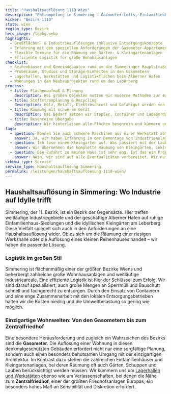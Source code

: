 ```yaml
---
title: "Haushaltsauflösung 1110 Wien"
description: "Entrümpelung in Simmering – Gasometer-Lofts, Einfamilienhäuser und Gewerbehallen zwischen Zentralfriedhof und Alberner Hafen."
kicker: "Bezirk 1110"
state: wien
region_type: Bezirk
hero_image: /topbg.webp
highlights:
  - Großflächen- & Industrieauflösungen inklusive Entsorgungskonzepte
  - Erfahrung mit den speziellen Anforderungen der Gasometer-Appartements
  - Flexible Termine für die Räumung von Garten- & Kleingartenanlagen
  - Effiziente Logistik für große Wohnhausanlagen
checklist:
  - Reihenhäuser und Gemeindebauten rund um die Simmeringer Hauptstraße
  - Proberäume, Studios und Storage-Einheiten in den Gasometern
  - Lagerhallen, Werkstätten und Logistikflächen beim Alberner Hafen
  - Wohnungen in den Neubauprojekten rund um den Leberberg
process:
  - title: Flächenaufmaß & Planung
    description: Bei großen Objekten nutzen wir moderne Methoden zur exakten Kalkulation und Planung.
  - title: Stoffstromplanung & Recycling
    description: Holz, Metall, Elektroschrott und Gefahrgut werden von uns sorgfältig getrennt und fachgerecht entsorgt, um eine hohe Recyclingquote zu erreichen.
  - title: Räumung mit schwerem Gerät
    description: Bei Bedarf setzen wir Stapler, Container und Ladebordwände ein, um auch große und schwere Gegenstände effizient zu entfernen.
  - title: Besenreine Übergabe
    description: Wir hinterlassen alle Flächen besenrein und kümmern uns auf Wunsch auch um die Bodenpflege und die finale Übergabe an die Eigentümer.
faqs:
  - question: Können Sie auch schwere Maschinen aus einer Werkstatt abtransportieren?
    answer: Ja, wir haben Erfahrung in der Demontage von Industrieanlagen und organisieren bei Bedarf Kräne oder Stapler. Sie erhalten von uns alle notwendigen Entsorgungsnachweise.
  - question: Ich löse einen Kleingarten auf. Was passiert mit der Laube und den Pflanzen?
    answer: Wir übernehmen die komplette Räumung von Kleingärten, inklusive Strauchschnitt, Entfernung von Gartenmöbeln und Pools und kümmern uns um die fachgerechte Entsorgung.
  - question: Die Zufahrt zu meinem Haus ist sehr eng. Ist das ein Problem?
    answer: Nein, wir sind auf alle Eventualitäten vorbereitet. Wir nutzen je nach Bedarf wendige Transporter oder organisieren temporäre Halteverbotszonen.
schema_type: Service
service_type: Haushaltsauflösung Simmering
permalink: /leistungen/haushaltsaufloesung-1110-wien/
---
```


## Haushaltsauflösung in Simmering: Wo Industrie auf Idylle trifft

Simmering, der 11. Bezirk, ist ein Bezirk der Gegensätze. Hier treffen weitläufige Industriegebiete und der geschäftige Alberner Hafen auf ruhige Einfamilienhaus-Siedlungen und die idyllischen Kleingärten am Leberberg. Diese Vielfalt spiegelt sich auch in den Anforderungen an eine Haushaltsauflösung wider. Ob es sich um die Räumung einer riesigen Werkshalle oder die Auflösung eines kleinen Reihenhauses handelt – wir haben die passende Lösung.

### Logistik im großen Stil

Simmering ist flächenmäßig einer der größten Bezirke Wiens und beherbergt zahlreiche große Wohnhausanlagen und weitläufige Industrieareale. Eine effiziente Logistik ist hier der Schlüssel zum Erfolg. Wir sind darauf spezialisiert, auch große Mengen an Sperrmüll und Bauschutt schnell und fachgerecht zu entsorgen. Durch den Einsatz von Containern und eine enge Zusammenarbeit mit den lokalen Entsorgungsbetrieben halten wir die Kosten niedrig und die Umweltbelastung so gering wie möglich.

### Einzigartige Wohnwelten: Von den Gasometern bis zum Zentralfriedhof

Eine besondere Herausforderung und zugleich ein Wahrzeichen des Bezirks sind die **Gasometer**. Die Auflösung einer Wohnung in diesen denkmalgeschützten Gebäuden erfordert nicht nur eine sorgfältige Planung, sondern auch einen besonders behutsamen Umgang mit der einzigartigen Architektur. Im Kontrast dazu stehen die zahlreichen Einfamilienhäuser und Kleingartenanlagen, bei deren Räumung oft auch Gärten, Schuppen und Lauben berücksichtigt werden müssen. Wir kümmern uns um [Lagerhallen und Werkstätten](/leistungen/firmenaufloesung/) ebenso wie um Verlassenschaften, bei denen die Nähe zum **Zentralfriedhof**, einer der größten Friedhofsanlagen Europas, ein besonders hohes Maß an Sensibilität und Diskretion erfordert.
